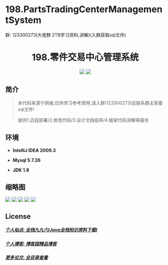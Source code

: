 # 198.PartsTradingCenterManagementSystem

<p>群: 123300273(大佬群 2TB学习资料,讲解)(入群获取sql文件)</p>

<p><h1 align="center">198.零件交易中心管理系统</h1></p>


<p align="center">
	<img src="https://img.shields.io/badge/jdk-1.8-orange.svg"/>
    <img src="https://img.shields.io/badge/java.swing-5.x-lightgrey.svg"/>
</p>

## 简介


> 本代码来源于网络,仅供学习参考使用,请入群(123300273)后联系群主索要sql文件!
>
> 提供1.远程部署/2.修改代码/3.设计文档指导/4.框架代码讲解等服务

## 环境

- <b>IntelliJ IDEA 2009.3</b>

- <b>Mysql 5.7.26</b>

- <b>JDK 1.8</b>




## 缩略图

![](https://img2023.cnblogs.com/blog/588112/202302/588112-20230205091034417-2080976532.png)
![](https://img2023.cnblogs.com/blog/588112/202302/588112-20230205091041946-2114768611.png)
![](https://img2023.cnblogs.com/blog/588112/202302/588112-20230205091049234-45250860.png)
![](https://img2023.cnblogs.com/blog/588112/202302/588112-20230205091053015-445856007.png)
![](https://img2023.cnblogs.com/blog/588112/202302/588112-20230205091057124-402771528.png)


## License

##### [个人站点: 全栈九九六(Java全栈知识资料下载)](https://www.blog996.com/)
##### [个人博客: 博客园精品博客](https://www.cnblogs.com/yysbolg/)
##### [更多论文: 全目录查看](https://www.blog996.com/md/2021-09-22-1632317852192.html)



